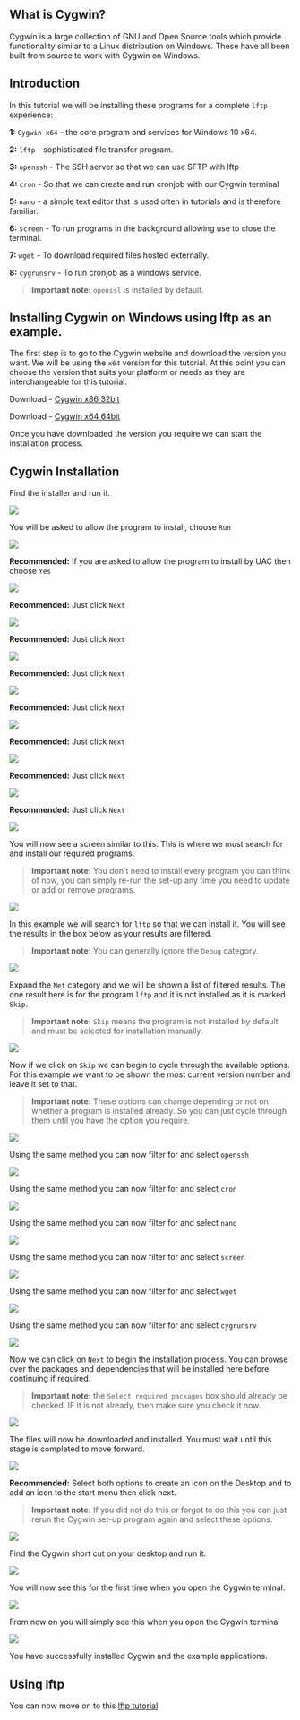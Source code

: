 
What is Cygwin?
---

Cygwin is a large collection of GNU and Open Source tools which provide functionality similar to a Linux distribution on Windows. These have all been built from source to work with Cygwin on Windows.

Introduction
---

In this tutorial we will be installing these programs for a complete `lftp` experience:

**1:** `Cygwin x64` - the core program and services for Windows 10 x64.

**2:** `lftp` - sophisticated file transfer program.

**3:** `openssh` - The SSH server so that we can use SFTP with lftp

**4:** `cron` - So that we can create and run cronjob with our Cygwin terminal

**5:** `nano` - a simple text editor that is used often in tutorials and is therefore familiar.

**6:** `screen` - To run programs in the background allowing use to close the terminal.

**7:** `wget` - To download required files hosted externally.

**8:** `cygrunsrv` - To run cronjob as a windows service.

> **Important note:** `openssl` is installed by default.

Installing Cygwin on Windows using lftp as an example.
---

The first step is to go to the Cygwin website and download the version you want. We will be using the `x64` version for this tutorial. At this point you can choose the version that suits your platform or needs as they are interchangeable for this tutorial.

Download - [Cygwin x86 32bit](https://www.cygwin.com/setup-x86.exe)

Download - [Cygwin x64 64bit](https://www.cygwin.com/setup-x86_64.exe)

Once you have downloaded the version you require we can start the installation process.

Cygwin Installation
---

Find the installer and run it.

![](cygwin-00.png)

You will be asked to allow the program to install, choose `Run`

![](cygwin-01.png)

**Recommended:** If you are asked to allow the program to install by UAC then choose `Yes`

![](cygwin-02.png)

**Recommended:** Just click `Next`

![](cygwin-03.png)

**Recommended:** Just click `Next`

![](cygwin-04.png)

**Recommended:** Just click `Next`

![](cygwin-05.png)

**Recommended:** Just click `Next`

![](cygwin-06.png)

**Recommended:** Just click `Next`

![](cygwin-07.png)

**Recommended:** Just click `Next`

![](cygwin-08.png)

**Recommended:** Just click `Next`

![](cygwin-09.png)

You will now see a screen similar to this. This is where we must search for and install our required programs.

> **Important note:** You don't need to install every program you can think of now, you can simply re-run the set-up any time you need to update or add or remove programs.

![](cygwin-10.png)

In this example we will search for `lftp` so that we can install it. You will see the results in the box below as your results are filtered.

> **Important note:** You can generally ignore the `Debug` category.

![](cygwin-11.png)

Expand the `Net` category and we will be shown a list of filtered results. The one result here is for the program `lftp` and it is not installed as it is marked `Skip`.

> **Important note:** `Skip` means the program is not installed by default and must be selected for installation manually.

![](cygwin-12.png)

Now if we click on `Skip` we can begin to cycle through the available options. For this example we want to be shown the most current version number and leave it set to that.

> **Important note:** These options can change depending or not on whether a program is installed already. So you can just cycle through them until you have the option you require.

![](cygwin-13.png)

Using the same method you can now filter for and select `openssh`

![](cygwin-14.png)

Using the same method you can now filter for and select `cron`

![](cygwin-15.png)

Using the same method you can now filter for and select `nano`

![](cygwin-16.png)

Using the same method you can now filter for and select `screen`

![](cygwin-17.png)

Using the same method you can now filter for and select `wget`

![](cygwin-18.png)

Using the same method you can now filter for and select `cygrunsrv`

![](cygrunsrv.png)

Now we can click on `Next` to begin the installation process. You can browse over the packages and dependencies that will be installed here before continuing if required.

> **Important note:** the `Select required packages` box should already be checked. IF it is not already, then make sure you check it now.

![](cygwin-19.png)

The files will now be downloaded and installed. You must wait until this stage is completed to move forward.

![](cygwin-20.png)

**Recommended:** Select both options to create an icon on the Desktop and to add an icon to the start menu then click next.

> **Important note:** If you did not do this or forgot to do this you can just rerun the Cygwin set-up program again and select these options.

![](cygwin-21.png)

Find the Cygwin short cut on your desktop and run it.

![](cygwin-22.png)

You will now see this for the first time when you open the Cygwin terminal.

![](cygwin-23.png)

From now on you will simply see this when you open the Cygwin terminal

![](cygwin-24.png)

You have successfully installed Cygwin and the example applications.

Using lftp
---

You can now move on to this [lftp tutorial](https://github.com/userdocs/file-transfer/blob/master/Windows/Cygwin/lftp/readme.md)